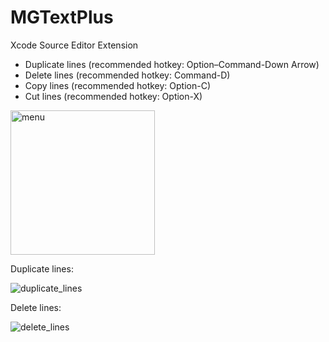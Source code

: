 # MGTextPlus
Xcode Source Editor Extension

- Duplicate lines (recommended hotkey: Option–Command-Down Arrow)
- Delete lines (recommended hotkey: Command-D)
- Copy lines (recommended hotkey: Option-C)
- Cut lines (recommended hotkey: Option-X)

<img width="231" alt="menu" src="https://cloud.githubusercontent.com/assets/6461902/19998414/417cc21e-a29f-11e6-8f30-836843b58022.png">

Duplicate lines:

![duplicate_lines](https://cloud.githubusercontent.com/assets/6461902/19998033/edf9e79a-a29c-11e6-92d1-f19580fcb052.gif)

Delete lines:

![delete_lines](https://cloud.githubusercontent.com/assets/6461902/19998180/ea5dbaac-a29d-11e6-95a7-52ebec9a0f0f.gif)
